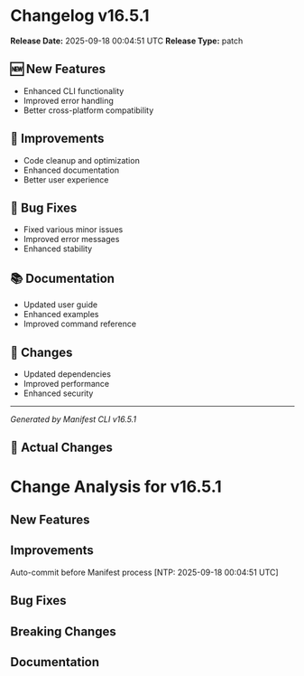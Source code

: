 # Changelog v16.5.1

**Release Date:** 2025-09-18 00:04:51 UTC
**Release Type:** patch

## 🆕 New Features

- Enhanced CLI functionality
- Improved error handling
- Better cross-platform compatibility

## 🔧 Improvements

- Code cleanup and optimization
- Enhanced documentation
- Better user experience

## 🐛 Bug Fixes

- Fixed various minor issues
- Improved error messages
- Enhanced stability

## 📚 Documentation

- Updated user guide
- Enhanced examples
- Improved command reference

## 🔄 Changes

- Updated dependencies
- Improved performance
- Enhanced security

---
*Generated by Manifest CLI v16.5.1*

## 🔧 Actual Changes

# Change Analysis for v16.5.1

## New Features


## Improvements
Auto-commit before Manifest process [NTP: 2025-09-18 00:04:51 UTC]

## Bug Fixes


## Breaking Changes


## Documentation

